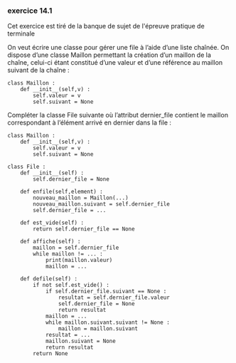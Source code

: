 ### exercice 14.1
Cet exercice est tiré de la banque de sujet de l'épreuve pratique de terminale

On veut écrire une classe pour gérer une file à l’aide d’une liste chaînée. On dispose d’une
classe Maillon permettant la création d’un maillon de la chaîne, celui-ci étant constitué
d’une valeur et d’une référence au maillon suivant de la chaîne :

```
class Maillon :
	def __init__(self,v) :
		self.valeur = v
		self.suivant = None
```


Compléter la classe File suivante où l’attribut dernier_file contient le maillon correspondant à l’élément arrivé en dernier dans la file :

```
class Maillon :
    def __init__(self,v) :
        self.valeur = v
        self.suivant = None

class File :
    def __init__(self) :
        self.dernier_file = None

    def enfile(self,element) :
        nouveau_maillon = Maillon(...)
        nouveau_maillon.suivant = self.dernier_file
        self.dernier_file = ...

    def est_vide(self) :
        return self.dernier_file == None

    def affiche(self) :
        maillon = self.dernier_file
        while maillon != ... :
            print(maillon.valeur)
            maillon = ...

    def defile(self) :
        if not self.est_vide() :
            if self.dernier_file.suivant == None :
                resultat = self.dernier_file.valeur
                self.dernier_file = None
                return resultat
            maillon = ...
            while maillon.suivant.suivant != None :
                maillon = maillon.suivant
            resultat = ...
            maillon.suivant = None
            return resultat
        return None 
```